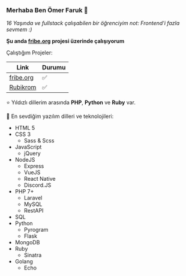 ### Merhaba Ben Ömer Faruk 👋

_16 Yaşında ve fullstack çalışabilen bir öğrenciyim not: Frontend'i fazla sevmem :)_

**Şu anda [fribe.org](https://fribe.org) projesi üzerinde çalışıyorum**

Çalıştığım Projeler:

| Link                                              | Durumu    |
|---------------------------------------------------|-----------|
| [fribe.org](https://fribe.org)                    | ✅        
| [Rubikrom](https://github.com/rubikrom)           | ✅        

⭐ Yıldızlı dillerim arasında **PHP**, **Python** ve **Ruby** var.

🚀 En sevdiğim yazılım dilleri ve teknolojileri:
- HTML 5
- CSS 3
  - Sass & Scss
- JavaScript
  - jQuery
- NodeJS
  - Express
  - VueJS
  - React Native
  - Discord.JS
- PHP 7+
  - Laravel
  - MySQL
  - RestAPI
- SQL
- Python
  - Pyrogram
  - Flask
- MongoDB
- Ruby
  - Sinatra
- Golang
  - Echo

